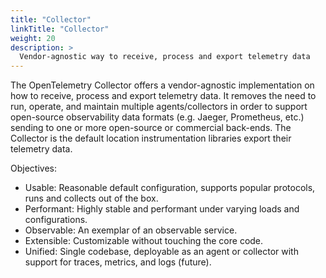 ```yaml
---
title: "Collector"
linkTitle: "Collector"
weight: 20
description: >
  Vendor-agnostic way to receive, process and export telemetry data
---
```


The OpenTelemetry Collector offers a vendor-agnostic implementation on how to
receive, process and export telemetry data. It removes the need to run,
operate, and maintain multiple agents/collectors in order to support
open-source observability data formats (e.g. Jaeger, Prometheus, etc.) sending
to one or more open-source or commercial back-ends. The Collector is the
default location instrumentation libraries export their telemetry data.

Objectives:

- Usable: Reasonable default configuration, supports popular protocols, runs and collects out of the box.
- Performant: Highly stable and performant under varying loads and configurations.
- Observable: An exemplar of an observable service.
- Extensible: Customizable without touching the core code.
- Unified: Single codebase, deployable as an agent or collector with support for traces, metrics, and logs (future).
